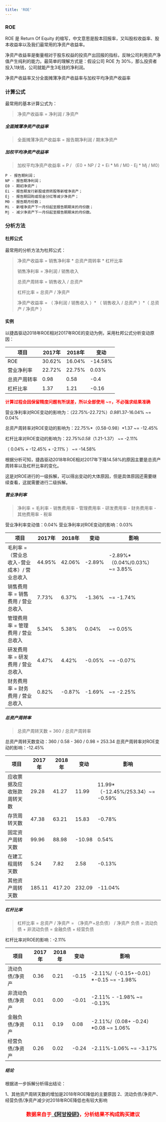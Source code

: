 ```yaml
---
title: 'ROE'
---
```


### ROE

ROE 是 Return Of Equity 的缩写，中文意思是股本回报率，又叫股权收益率、股本收益率以及我们最常用的净资产收益率。

净资产收益率是衡量相对于股东权益的投资产出回报的指标，反映公司利用资产净值产生纯利的能力。最简单的理解方式是：假设公司 ROE 为 30%，那么投资者投入1块钱，公司就能产生3毛钱的净利润。

净资产收益率又分全面摊薄净资产收益率与加权平均净资产收益率

### 计算公式

最常用的基本计算公式为：

> 净资产收益率 = 净利润 / 净资产

##### 全面摊薄净资产收益率

> 全面摊薄净资产收益率 = 报告期净利润 / 期末净资产

##### 加权平均净资产收益率

> 加权平均净资产收益率 = P / （E0 + NP / 2 + Ei * Mi / M0 - Ej * Mj / M0）
```
P - 报告期利润；
NP - 报告期净利润；
E0 - 期初净资产；
Ei - 报告期发行新股或债转股等新增净资产；
Ej - 报告期回购或现金分红等减少净资产；
M0 - 报告期月份数；
Mi - 新增净资产下一月份起至报告期期末的月份数；
Mj - 减少净资产下一月份起至报告期期末的月份数。
```

### 分析方法

#### 杜邦公式

最常用的分析方法为杜邦公式：

> 净资产收益率 = 销售净利率 * 总资产周转率 * 杠杆比率
> 
> 销售净利率 = 净利润 / 销售收入
> 
> 总资产周转率 = 销售收入 / 总资产
> 
> 杠杆比率 = 总资产 / 净资产
> 
> 净资产收益率 = （ 净利润 / 销售收入 ）* （ 销售收入 / 总资产 ）*（ 总资产 / 净资产 ）

#### 实例

以捷昌驱动2018年ROE相对2017年ROE的变动为例，采用杜邦公式分析变动原因：

|项目|2017年|2018年|变动|
|-|-|-|-|
|ROE|30.62%|16.04%|-14.58%|
|营业净利率|22.72%|22.75%|0.03%|
|总资产周转率|0.98|0.58|-0.4|
|杠杆比率|1.37|1.21|-0.16|

<b style="color:red">计算过程会因保留精度问题有所误差，所以全部使用 ~=，不必强求结果准确</b>

营业净利率对ROE变动的影响为：（22.75%-22.72%）*0.98*1.37-16.04% ~= 0.04%

总资产周转率对ROE变动的影响为：22.75%*（0.58-0.98）*1.37 ~= -12.45%

杠杆比率对ROE变动的影响为：22.75%*0.58*（1.21-1.37） ~= -2.11%

（ 0.04% + -12.45% + -2.11% ） ~= -14.58%

根据分析可知，捷昌驱动2018年ROE相对2017年下降14.58%的原因主要是总资产周转率以及杠杆比率的变化。

这是对ROE进行的一级拆解，可以得出变动的大体原因，但是具体原因还需要继续查看，这就需要进行二级拆解。

##### 营业净利率

> 净利率 = 毛利率 - 销售费用率 - 管理费用率 - 研发费用率 - 财务费用率 - 其他费用率 - 税率

营业净利率变动值：0.04%
营业净利率对ROE变动的影响：0.03%

|项目|2017年|2018年|变动|影响|
|-|-|-|-|-|
|毛利率 = （营业总收入-营业成本）/ 营业总收入|44.95%|42.06%|-2.89%|-2.89%*（0.04%/0.03%）~= 3.85%|
|销售费用率 = 销售费用 / 营业总收入|7.73%|6.37%|-1.36%|~= -1.74%|
|管理费用率 = 管理费用 / 营业总收入|5.34%|5.38%|0.04%|~= 0.05%|
|研发费用率 = 研发费用 / 营业总收入|4.47%|4.42%|-0.05%|~= -0.07%|
|财务费用率 = 财务费用 / 营业总收入|0.82%|-0.87%|-1.69%|~= -2.25%|

##### 总资产周转率

> 总资产周转天数 = 360 / 总资产周转率

总资产周转天数变动：360 / 0.58 - 360 / 0.98 = 253.34
总资产周转率对ROE变动的影响：-12.45%

|项目|2017年|2018年|变动|影响|
|-|-|-|-|-|
|应收票据及应收账款周转天数|29.28|41.27|11.99|11.99*（-12.45%/253.34）~= -0.59%|
|存货周转天数|47.38|63.21|15.83|-0.78%|
|固定资产周转天数|99.96|88.98|-10.98|0.54%|
|在建工程周转天数|5.24|7.82|2.58|-0.13%|
|其他资产周转天数|185.11|417.20|232.09|-11.04%|

##### 杠杆比率

> 杠杆比率 = 总资产 / 净资产 = （净资产+总负债） / 净资产
> 负债 = 流动负债 + 非流动负债 = 金融负债 + 经营负债

杠杆比率对ROE的影响：-2.11%

|项目|2017年|2018年|变动|影响|
|-|-|-|-|-|
|流动负债/净资产|0.36|0.21|-0.15|-2.11%/（-0.15+-0.01）*-0.15 ~= -1.98%|
|非流动负债/净资产|0.01|0.00|-0.01|-2.11% - -1.98% ~= -0.13%|
|金融负债/净资产|0.11|0.19|0.08|-2.11%/（0.08+ -0.24）*0.08 ~= 1.06%|
|经营负债/净资产|0.26|0.02|-0.24|-2.11%-1.06% ~= -3.17%|

##### 结论

根据进一步拆解分析得出结论：

1、其他资产周转天数的增加是2018年ROE降低的主要原因
2、流动负债/净资产、经营负债/净资产减少对2018年ROE降低也有较大影响

<h3 style="color:red;text-align:center">数据来自于<a href="https://www.aganjinrong.com/app/download" target="_blank">《阿甘投研》</a>，分析结果不构成购买建议</h3>